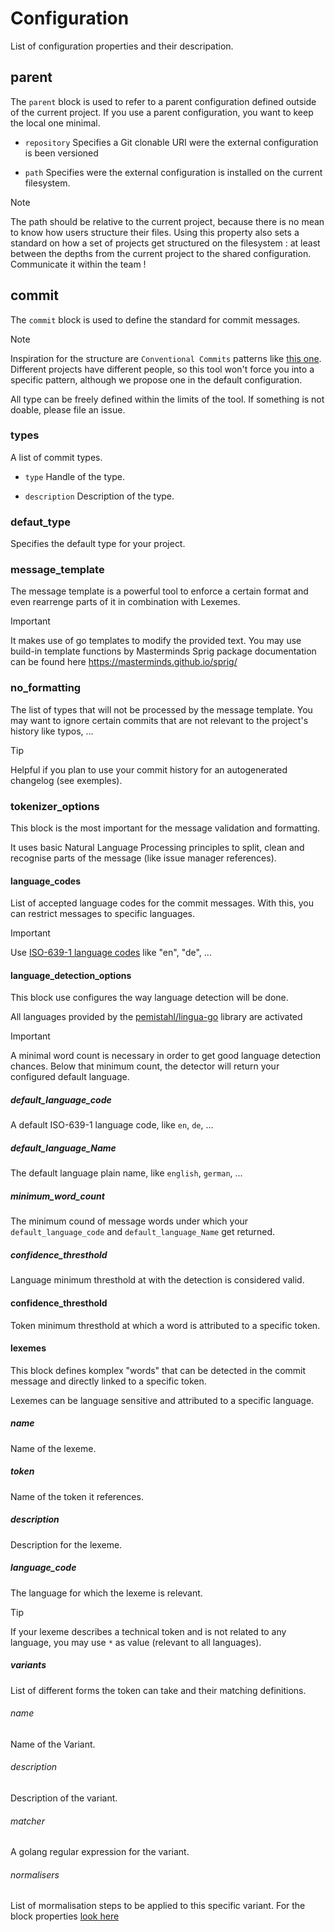 Configuration
====

List of configuration properties and their descripation.

## parent

  The `parent` block is used to refer to a parent configuration defined outside of the current project.
  If you use a parent configuration, you want to keep the local one minimal.

  - `repository`
    Specifies a Git clonable URI were the external configuration is been versioned

  - `path`
    Specifies were the external configuration is installed on the current filesystem.

> [!NOTE]
> The path should be relative to the current project, because there is no mean to know how users structure their files.
> Using this property also sets a standard on how a set of projects get structured on the filesystem : at least between the depths from the current project to the shared configuration.
> Communicate it within the team !

## commit

The `commit` block is used to define the standard for commit messages.

> [!NOTE]
> Inspiration for the structure are `Conventional Commits` patterns like [this one](https://gist.github.com/qoomon/5dfcdf8eec66a051ecd85625518cfd13).
> Different projects have different people, so this tool won't force you into a specific pattern, although we propose one in the default configuration.

All type can be freely defined within the limits of the tool.
If something is not doable, please file an issue.

### types

A list of commit types.

- `type` Handle of the type.

- `description` Description of the type.

### defaut_type

Specifies the default type for your project.

### message_template

The message template is a powerful tool to enforce a certain format and even rearrenge parts of it in combination with Lexemes.

> [!IMPORTANT]
> It makes use of go templates to modify the provided text.
> You may use build-in template functions by Masterminds Sprig package
> documentation can be found here https://masterminds.github.io/sprig/

### no_formatting

The list of types that will not be processed by the message template.
You may want to ignore certain commits that are not relevant to the project's history like typos, ...

> [!TIP]
> Helpful if you plan to use your commit history for an autogenerated changelog (see exemples).

### tokenizer_options

This block is the most important for the message validation and formatting.

It uses basic Natural Language Processing principles to split, clean and recognise parts of the message (like issue manager references).

#### language_codes

List of accepted language codes for the commit messages.
With this, you can restrict messages to specific languages.

> [!IMPORTANT]
> Use [ISO-639-1 language codes](https://en.wikipedia.org/wiki/List_of_ISO_639_language_codes) like "en", "de", ...

#### language_detection_options

This block use configures the way language detection will be done.

All languages provided by the [pemistahl/lingua-go](https://github.com/pemistahl/lingua-go?tab=readme-ov-file#3-which-languages-are-supported) library are activated

> [!IMPORTANT]
> A minimal word count is necessary in order to get good language detection chances.
> Below that minimum count, the detector will return your configured default language.

##### default_language_code

A default ISO-639-1 language code, like `en`, `de`, ...

##### default_language_Name

The default language plain name, like `english`, `german`, ...

##### minimum_word_count

The minimum cound of message words under which your `default_language_code` and `default_language_Name` get returned.

##### confidence_thresthold

Language minimum thresthold at with the detection is considered valid.

#### confidence_thresthold

Token minimum thresthold at which a word is attributed to a specific token.

#### lexemes

This block defines komplex "words" that can be detected in the commit message and directly linked to a specific token.

Lexemes can be language sensitive and attributed to a specific language.

##### name

Name of the lexeme.

##### token

Name of the token it references.

##### description

Description for the lexeme.

##### language_code

The language for which the lexeme is relevant.

> [!TIP]
> If your lexeme describes a technical token and is not related to any language,
> you may use `*` as value (relevant to all languages).




##### variants

List of different forms the token can take and their matching definitions.

###### name

Name of the Variant.

###### description

Description of the variant.

###### matcher

A golang regular expression for the variant.

###### normalisers

List of mormalisation steps to be applied to this specific variant.
For the block properties [look here](#normalisers)



